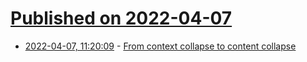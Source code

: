 # [Published on 2022-04-07](index.md)

* [2022-04-07, 11:20:09](https://news.ycombinator.com/item?id=30943039) - [From context collapse to content collapse](https://www.roughtype.com/?p=8724)
